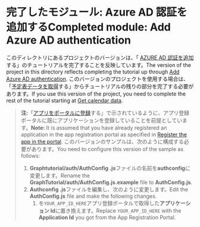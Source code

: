 # <a name="completed-module-add-azure-ad-authentication"></a><span data-ttu-id="13ba7-101">完了したモジュール: Azure AD 認証を追加する</span><span class="sxs-lookup"><span data-stu-id="13ba7-101">Completed module: Add Azure AD authentication</span></span>

<span data-ttu-id="13ba7-102">このディレクトリにあるプロジェクトのバージョンは、「 [AZURE AD 認証を追加](https://docs.microsoft.com/graph/tutorials/react-native?tutorial-step=3)する」のチュートリアルを完了することを反映しています。</span><span class="sxs-lookup"><span data-stu-id="13ba7-102">The version of the project in this directory reflects completing the tutorial up through [Add Azure AD authentication](https://docs.microsoft.com/graph/tutorials/react-native?tutorial-step=3).</span></span> <span data-ttu-id="13ba7-103">このバージョンのプロジェクトを使用する場合は、「[予定表データを取得](https://docs.microsoft.com/graph/tutorials/react-native?tutorial-step=4)する」からチュートリアルの残りの部分を完了する必要があります。</span><span class="sxs-lookup"><span data-stu-id="13ba7-103">If you use this version of the project, you need to complete the rest of the tutorial starting at [Get calendar data](https://docs.microsoft.com/graph/tutorials/react-native?tutorial-step=4).</span></span>

> <span data-ttu-id="13ba7-104">**注:**「[アプリをポータルに登録](https://docs.microsoft.com/graph/tutorials/react-native?tutorial-step=2)する」で示されているように、アプリ登録ポータルに既にアプリケーションを登録していることを前提としています。</span><span class="sxs-lookup"><span data-stu-id="13ba7-104">**Note:** It is assumed that you have already registered an application in the app registration portal as specified in [Register the app in the portal](https://docs.microsoft.com/graph/tutorials/react-native?tutorial-step=2).</span></span> <span data-ttu-id="13ba7-105">このバージョンのサンプルは、次のように構成する必要があります。</span><span class="sxs-lookup"><span data-stu-id="13ba7-105">You need to configure this version of the sample as follows:</span></span>
>
> 1. <span data-ttu-id="13ba7-106">**Graphtutorial/auth/AuthConfig .js**ファイルの名前を**authconfig**に変更します。</span><span class="sxs-lookup"><span data-stu-id="13ba7-106">Rename the **GraphTutorial/auth/AuthConfig.js.example** file to **AuthConfig.js**.</span></span>
> 1. <span data-ttu-id="13ba7-107">**Authconfig .js**ファイルを編集し、次のように変更します。</span><span class="sxs-lookup"><span data-stu-id="13ba7-107">Edit the **AuthConfig.js** file and make the following changes.</span></span>
>     1. <span data-ttu-id="13ba7-108">を`YOUR_APP_ID_HERE`アプリ登録ポータルで取得した**アプリケーション Id**に置き換えます。</span><span class="sxs-lookup"><span data-stu-id="13ba7-108">Replace `YOUR_APP_ID_HERE` with the **Application Id** you got from the App Registration Portal.</span></span>
